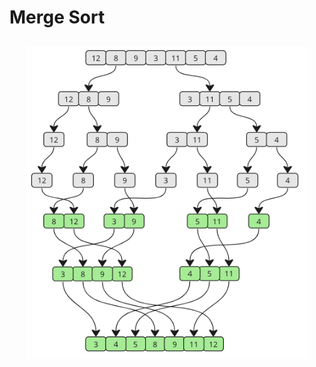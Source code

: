 # Merge Sort

<h2 align="center"> <img src="https://github.com/OsemaFadhel/Algorithms/blob/main/sorting/Merge%20Sort/merge_sort.png" width="450" height="500" /> </h2>
